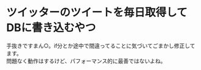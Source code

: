 # ツイッターのツイートを毎日取得してDBに書き込むやつ
手抜きですまん○。if分とか途中で間違ってることに気づいてごまかし修正してます。<br>
問題なく動作はするけど、パフォーマンス的に最善ではないよね。
